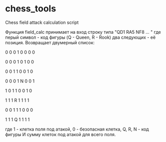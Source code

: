 # chess_tools
Chess field attack calculation script


Функция field_calc принимает на вход строку типа "QD1 RA5 NF8 ... "
где перый символ - код фигуры (Q - Queen, R - Rook) два следующих - её позиция.
Возвращает двумерный список:

0 0 0 1 0 0 0 0

0 0 0 1 0 1 0 0

0 0 1 1 0 0 1 0

0 0 0 1 N 0 0 1

1 0 1 1 0 0 1 0

1 1 1 R 1 1 1 1

0 0 1 1 1 0 0 0

1 1 1 Q 1 1 1 1

где 1 - клетка поля под атакой, 0 - безопасная клетка, Q, R, N - код фигуры
И сумму клеток под атакой для всего поля.
